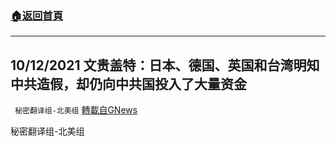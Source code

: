 ###  [:house:返回首頁](https://github.com/ourhimalayas/txt)
---


## 10/12/2021 文贵盖特：日本、德国、英国和台湾明知中共造假，却仍向中共国投入了大量资金
` 秘密翻译组-北美组` [轉載自GNews](https://gnews.org/zh-hans/1590329/)

秘密翻译组-北美组
